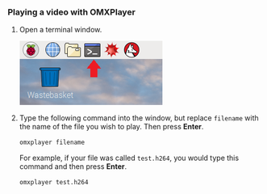 ### Playing a video with OMXPlayer

1. Open a terminal window.

    ![Open a terminal](images/terminal.png)

1. Type the following command into the window, but replace `filename` with the name of the file you wish to play. Then press **Enter**.

    ```bash
    omxplayer filename
    ```

    For example, if your file was called `test.h264`, you would type this command and then press **Enter**.

    ```bash
    omxplayer test.h264
    ```
